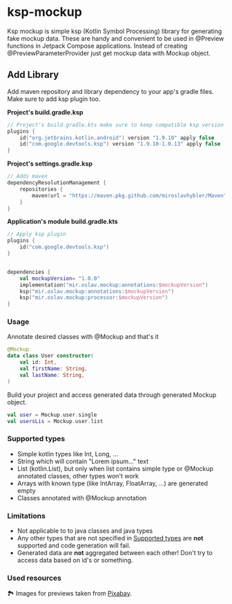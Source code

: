 # ksp-mockup
Ksp mockup is simple ksp (Kotlin Symbol Processing) library for generating fake mockup data. These are
handy  and convenient to be used in @Preview functions  in Jetpack Compose applications. Instead of 
creating @PreviewParameterProvider just get mockup data with Mockup object.

## Add Library
Add maven repository and library dependency to your app's gradle files. Make sure to add ksp plugin too.

**Project's build.gradle.ksp**
```kotlin
// Project's build.gradle.kts make sure to keep compatible ksp version with your kotlin version 
plugins {
    id("org.jetbrains.kotlin.android") version "1.9.10" apply false
    id("com.google.devtools.ksp") version "1.9.10-1.0.13" apply false
}
```

**Project's settings.gradle.ksp**
```kotlin
// Adds maven 
dependencyResolutionManagement {
    repositories {
        maven(url = "https://maven.pkg.github.com/miroslavhybler/Maven")
    }
}
```

**Application's module build.gradle.kts**
```kotlin
// Apply ksp plugin
plugins {
    id("com.google.devtools.ksp")
}


dependencies {
    val mockupVersion= "1.0.0"
    implementation("mir.oslav.mockup:annotations:$mockupVersion")
    ksp("mir.oslav.mockup:annotations:$mockupVersion")
    ksp("mir.oslav.mockup:processor:$mockupVersion")
}
```

### Usage
Annotate desired classes with @Mockup and that's it

```kotlin
@Mockup
data class User constructor(
    val id: Int,
    val firstName: String,
    val lastName: String,
)
```

Build your project and access generated data through generated Mockup object.

```kotlin
val user = Mockup.user.single
val usersLis = Mockup.user.list
```

### Supported types
- Simple kotlin types like Int, Long, ...
- String which will contain "Lorem ipsum..." text
- List (kotlin.List), but only when list contains simple type or @Mockup annotated classes, other types won't work
- Arrays with known type (like IntArray, FloatArray, ...) are generated empty
- Classes annotated with @Mockup annotation

### Limitations 
- Not applicable to to java classes and java types
- Any other types that are not specified in [Supported types](#Supported-types) are **not** supported and code generation will fail.
- Generated data are **not** aggregated between each other! Don't try to access data based on id's or something.

### Used resources
🏞 Images for previews taken from [Pixabay](https://www.pixabay.com/).